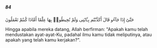 ##### 84

<span class="ayah">حَتَّىٰٓ إِذَا جَآءُو قَالَ أَكَذَّبْتُم بِـَٔايَٰتِى وَلَمْ تُحِيطُوا۟ بِهَا عِلْمًا أَمَّاذَا كُنتُمْ تَعْمَلُونَ</span>

<span class="ayah_translation">Hingga apabila mereka datang, Allah berfirman: "Apakah kamu telah mendustakan ayat-ayat-Ku, padahal ilmu kamu tidak meliputinya, atau apakah yang telah kamu kerjakan?".</span>
